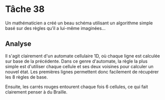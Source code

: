 # Tâche 38 

Un mathématicien a créé un beau schéma utilisant un algorithme simple basé sur des règles
qu’il a lui-même imaginées...

## Analyse

Il s'agit clairement d'un automate cellulaire 1D, où chaque ligne est calculée sur base de la précédente. Dans ce genre d'automate, la règle la plus simple est d'utiliser chaque cellule et ses deux voisines pour calculer un nouvel état. Les premières lignes permettent donc facilement de récupérer les 8 règles de base.

Ensuite, les carrés rouges entourent chaque fois 6 cellules, ce qui fait clairement penser à du Braille.
